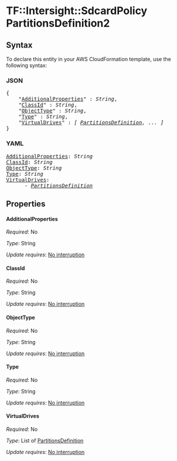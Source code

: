# TF::Intersight::SdcardPolicy PartitionsDefinition2

## Syntax

To declare this entity in your AWS CloudFormation template, use the following syntax:

### JSON

<pre>
{
    "<a href="#additionalproperties" title="AdditionalProperties">AdditionalProperties</a>" : <i>String</i>,
    "<a href="#classid" title="ClassId">ClassId</a>" : <i>String</i>,
    "<a href="#objecttype" title="ObjectType">ObjectType</a>" : <i>String</i>,
    "<a href="#type" title="Type">Type</a>" : <i>String</i>,
    "<a href="#virtualdrives" title="VirtualDrives">VirtualDrives</a>" : <i>[ <a href="partitionsdefinition.md">PartitionsDefinition</a>, ... ]</i>
}
</pre>

### YAML

<pre>
<a href="#additionalproperties" title="AdditionalProperties">AdditionalProperties</a>: <i>String</i>
<a href="#classid" title="ClassId">ClassId</a>: <i>String</i>
<a href="#objecttype" title="ObjectType">ObjectType</a>: <i>String</i>
<a href="#type" title="Type">Type</a>: <i>String</i>
<a href="#virtualdrives" title="VirtualDrives">VirtualDrives</a>: <i>
      - <a href="partitionsdefinition.md">PartitionsDefinition</a></i>
</pre>

## Properties

#### AdditionalProperties

_Required_: No

_Type_: String

_Update requires_: [No interruption](https://docs.aws.amazon.com/AWSCloudFormation/latest/UserGuide/using-cfn-updating-stacks-update-behaviors.html#update-no-interrupt)

#### ClassId

_Required_: No

_Type_: String

_Update requires_: [No interruption](https://docs.aws.amazon.com/AWSCloudFormation/latest/UserGuide/using-cfn-updating-stacks-update-behaviors.html#update-no-interrupt)

#### ObjectType

_Required_: No

_Type_: String

_Update requires_: [No interruption](https://docs.aws.amazon.com/AWSCloudFormation/latest/UserGuide/using-cfn-updating-stacks-update-behaviors.html#update-no-interrupt)

#### Type

_Required_: No

_Type_: String

_Update requires_: [No interruption](https://docs.aws.amazon.com/AWSCloudFormation/latest/UserGuide/using-cfn-updating-stacks-update-behaviors.html#update-no-interrupt)

#### VirtualDrives

_Required_: No

_Type_: List of <a href="partitionsdefinition.md">PartitionsDefinition</a>

_Update requires_: [No interruption](https://docs.aws.amazon.com/AWSCloudFormation/latest/UserGuide/using-cfn-updating-stacks-update-behaviors.html#update-no-interrupt)

